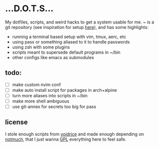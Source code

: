 # ...D.O.T.S...

My dotfiles, scripts, and weird hacks to get a system usable for me. ~ is a git
repository (see inspiration for setup
[here](https://drewdevault.com/2019/12/30/dotfiles.html)), and has some highlights:

* running a terminal based setup with vim, tmux, aerc, etc
* using pass or something aliased to it to handle passwords
* using zsh with some plugins
* scripts meant to supersede default programs in ~/bin
* other configs like emacs as submodules

## todo:

- [ ] make custom nvim conf
- [ ] make auto install script for packages in arch+alpine
- [ ] turn more aliases into scripts in ~/bin
- [ ] make more shell ambiguous 
- [ ] use git-annex for secrets too big for pass

## license

I stole enough scripts from
[voidrice](https://github.com/lukesmithxyz/voidrice) and made enough depending
on [notmuch](https://notmuchmail.org), that I just wanna
[GPL](./LICENSES/gpl-3.0) everything here to feel safe.
